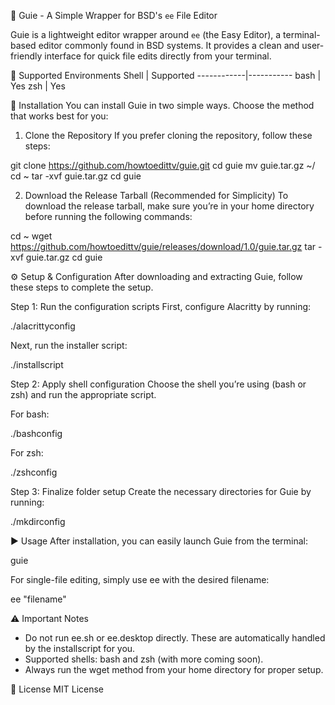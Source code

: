 🌟 Guie - A Simple Wrapper for BSD's `ee` File Editor

Guie is a lightweight editor wrapper around `ee` (the Easy Editor), a terminal-based editor commonly found in BSD systems. It provides a clean and user-friendly interface for quick file edits directly from your terminal.

🧩 Supported Environments
Shell      | Supported
------------|-----------
bash       | Yes
zsh        | Yes

🚀 Installation
You can install Guie in two simple ways. Choose the method that works best for you:

1. Clone the Repository
If you prefer cloning the repository, follow these steps:

git clone https://github.com/howtoedittv/guie.git
cd guie
mv guie.tar.gz ~/
cd ~
tar -xvf guie.tar.gz
cd guie

2. Download the Release Tarball (Recommended for Simplicity)
To download the release tarball, make sure you’re in your home directory before running the following commands:

cd ~
wget https://github.com/howtoedittv/guie/releases/download/1.0/guie.tar.gz
tar -xvf guie.tar.gz
cd guie

⚙️ Setup & Configuration
After downloading and extracting Guie, follow these steps to complete the setup.

Step 1: Run the configuration scripts
First, configure Alacritty by running:

./alacrittyconfig

Next, run the installer script:

./installscript

Step 2: Apply shell configuration
Choose the shell you’re using (bash or zsh) and run the appropriate script.

For bash:

./bashconfig

For zsh:

./zshconfig

Step 3: Finalize folder setup
Create the necessary directories for Guie by running:

./mkdirconfig

▶️ Usage
After installation, you can easily launch Guie from the terminal:

guie

For single-file editing, simply use ee with the desired filename:

ee "filename"

⚠️ Important Notes
- Do not run ee.sh or ee.desktop directly. These are automatically handled by the installscript for you.
- Supported shells: bash and zsh (with more coming soon).
- Always run the wget method from your home directory for proper setup.

📜 License
MIT License
